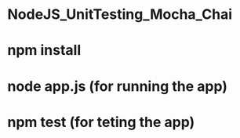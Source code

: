 # NodeJS_UnitTesting_Mocha_Chai

# npm install
# node app.js (for running the app)
# npm test (for teting the app)
